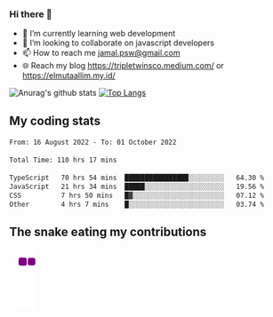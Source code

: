 ### Hi there 👋

<!--
**padepokanpenguin/padepokanpenguin** is a ✨ _special_ ✨ repository because its `README.md` (this file) appears on your GitHub profile.
-->

- 🌱 I’m currently learning  web development
- 👯 I’m looking to collaborate on javascript developers
- 📫 How to reach me jamal.psw@gmail.com
- 🌐 Reach my blog https://tripletwinsco.medium.com/ or https://elmutaallim.my.id/

![Anurag's github stats](https://github-readme-stats.vercel.app/api?username=padepokanpenguin&count_private=true&disable_animations=false&show_icons=true&theme=default)
[![Top Langs](https://github-readme-stats.vercel.app/api/top-langs/?username=padepokanpenguin&theme=default&layout=compact)](https://github.com/padepokanpenguin)

## My coding stats

<!--START_SECTION:waka-->

```text
From: 16 August 2022 - To: 01 October 2022

Total Time: 110 hrs 17 mins

TypeScript   70 hrs 54 mins  ████████████████░░░░░░░░░   64.30 %
JavaScript   21 hrs 34 mins  █████░░░░░░░░░░░░░░░░░░░░   19.56 %
CSS          7 hrs 50 mins   █▓░░░░░░░░░░░░░░░░░░░░░░░   07.12 %
Other        4 hrs 7 mins    █░░░░░░░░░░░░░░░░░░░░░░░░   03.74 %
```

<!--END_SECTION:waka-->


## The snake eating my contributions
![snake gif](https://github.com/padepokanpenguin/padepokanpenguin/blob/output/github-contribution-grid-snake.gif)
